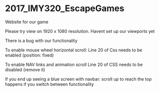 # 2017_IMY320_EscapeGames
Website for our game

Please try view on 1920 x 1080 resolution. Havent set up our viewports yet

There is a bug with our functionality

To enable mouse wheel horizontal scroll:
  Line 20 of Css needs to be enabled (position: fixed)
  
To enable NAV links and animation scroll
  Line 20 of CSS needs to be disabled (remove it)
  
 If you end up seeing a blue screen with navbar:
  scroll up to reach the top
  happens if you switch between functionality

